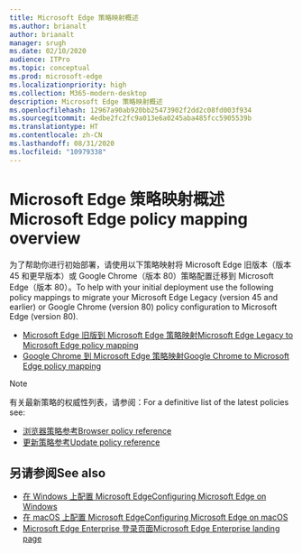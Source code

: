 ```yaml
---
title: Microsoft Edge 策略映射概述
ms.author: brianalt
author: brianalt
manager: srugh
ms.date: 02/10/2020
audience: ITPro
ms.topic: conceptual
ms.prod: microsoft-edge
ms.localizationpriority: high
ms.collection: M365-modern-desktop
description: Microsoft Edge 策略映射概述
ms.openlocfilehash: 12967a90ab920bb25473902f2dd2c08fd003f934
ms.sourcegitcommit: 4edbe2fc2fc9a013e6a0245aba485fcc5905539b
ms.translationtype: HT
ms.contentlocale: zh-CN
ms.lasthandoff: 08/31/2020
ms.locfileid: "10979338"
---
```

# <span data-ttu-id="20e73-103">Microsoft Edge 策略映射概述</span><span class="sxs-lookup"><span data-stu-id="20e73-103">Microsoft Edge policy mapping overview</span></span>

<span data-ttu-id="20e73-104">为了帮助你进行初始部署，请使用以下策略映射将 Microsoft Edge 旧版本（版本 45 和更早版本）或 Google Chrome（版本 80）策略配置迁移到 Microsoft Edge（版本 80）。</span><span class="sxs-lookup"><span data-stu-id="20e73-104">To help with your initial deployment use the following policy mappings to migrate your Microsoft Edge Legacy (version 45 and earlier) or Google Chrome (version 80) policy configuration to Microsoft Edge (version 80).</span></span>

- [<span data-ttu-id="20e73-105">Microsoft Edge 旧版到 Microsoft Edge 策略映射</span><span class="sxs-lookup"><span data-stu-id="20e73-105">Microsoft Edge Legacy to Microsoft Edge policy mapping</span></span>](microsoft-edge-policy-map-legacy-to-newedge.md)
- [<span data-ttu-id="20e73-106">Google Chrome 到 Microsoft Edge 策略映射</span><span class="sxs-lookup"><span data-stu-id="20e73-106">Google Chrome to Microsoft Edge policy mapping</span></span>](microsoft-edge-policy-map-chrome-to-newedge.md)

> [!NOTE]
> <span data-ttu-id="20e73-107">有关最新策略的权威性列表，请参阅：</span><span class="sxs-lookup"><span data-stu-id="20e73-107">For a definitive list of the latest policies see:</span></span>
> - [<span data-ttu-id="20e73-108">浏览器策略参考</span><span class="sxs-lookup"><span data-stu-id="20e73-108">Browser policy reference</span></span>](microsoft-edge-policies.md)
> - [<span data-ttu-id="20e73-109">更新策略参考</span><span class="sxs-lookup"><span data-stu-id="20e73-109">Update policy reference</span></span>](microsoft-edge-update-policies.md)

## <span data-ttu-id="20e73-110">另请参阅</span><span class="sxs-lookup"><span data-stu-id="20e73-110">See also</span></span>
- [<span data-ttu-id="20e73-111">在 Windows 上配置 Microsoft Edge</span><span class="sxs-lookup"><span data-stu-id="20e73-111">Configuring Microsoft Edge on Windows</span></span>](configure-microsoft-edge.md)
- [<span data-ttu-id="20e73-112">在 macOS 上配置 Microsoft Edge</span><span class="sxs-lookup"><span data-stu-id="20e73-112">Configuring Microsoft Edge on macOS</span></span>](configure-microsoft-edge-on-mac.md)
- [<span data-ttu-id="20e73-113">Microsoft Edge Enterprise 登录页面</span><span class="sxs-lookup"><span data-stu-id="20e73-113">Microsoft Edge Enterprise landing page</span></span>](https://aka.ms/EdgeEnterprise)
